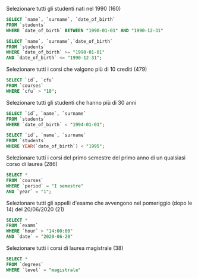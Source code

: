 <!-- Selezionare tutti gli studenti nati nel 1990 (160)
Selezionare tutti i corsi che valgono più di 10 crediti (479)
Selezionare tutti gli studenti che hanno più di 30 anni
Selezionare tutti i corsi del primo semestre del primo anno di un qualsiasi corso di
laurea (286)
Selezionare tutti gli appelli d'esame che avvengono nel pomeriggio (dopo le 14) del
20/06/2020 (21)
Selezionare tutti i corsi di laurea magistrale (38)
Da quanti dipartimenti è composta l'università? (12)
Quanti sono gli insegnanti che non hanno un numero di telefono? (50) -->

Selezionare tutti gli studenti nati nel 1990 (160)

```sql
SELECT `name`, `surname`, `date_of_birth`
FROM `students`
WHERE `date_of_birth` BETWEEN "1990-01-01" AND "1990-12-31"
```

```sql
SELECT `name`, `surname`,`date_of_birth`
FROM `students`
WHERE `date_of_birth` >= "1990-01-01"
AND `date_of_birth` <= "1990-12-31";
```

Selezionare tutti i corsi che valgono più di 10 crediti (479)

```sql
SELECT `id`, `cfu`
FROM `courses`
WHERE `cfu` > "10";
```

Selezionare tutti gli studenti che hanno più di 30 anni

```sql
SELECT `id`, `name`, `surname`
FROM `students`
WHERE `date_of_birth` < "1994-01-01";
```

```sql
SELECT `id`, `name`, `surname`
FROM `students`
WHERE YEAR(`date_of_birth`) < "1995";
```

Selezionare tutti i corsi del primo semestre del primo anno di un qualsiasi corso di
laurea (286)

```sql
SELECT *
FROM `courses`
WHERE `period` = "I semestre"
AND `year` = "1";
```

Selezionare tutti gli appelli d'esame che avvengono nel pomeriggio (dopo le 14) del
20/06/2020 (21)

```sql
SELECT *
FROM `exams`
WHERE `hour` > "14:00:00"
AND `date` = "2020-06-20"
```

Selezionare tutti i corsi di laurea magistrale (38)

```sql
SELECT *
FROM `degrees`
WHERE `level` = "magistrale"
```
